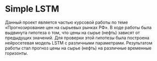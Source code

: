 # Simple LSTM
Данный проект является частью курсовой работы по теме «Прогнозирование цен на сырьевых рынках РФ».
В ходе работы была выдвинута гипотеза о том, что цены на сырье (нефть) зависят от предыдущих значений.
Для проверки этой гипотезы была построена нейросетевая модель LSTM с различными параметрами.
Результатом работы стал прогноз цены на сырье (нефть) на различные временные горизонты.
